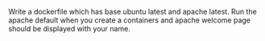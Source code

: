 Write a dockerfile which has base ubuntu latest and apache latest. Run the apache default when you create a containers and apache welcome page should be displayed with your name.

